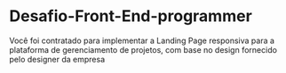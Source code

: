 # Desafio-Front-End-programmer
Você foi contratado para implementar a Landing Page responsiva para a plataforma de gerenciamento de projetos, com base no design fornecido pelo designer da empresa
